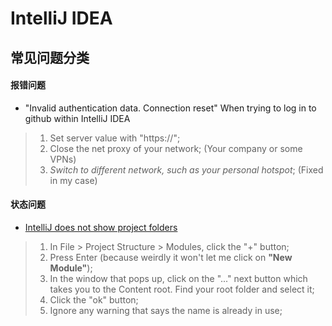# IntelliJ IDEA

## 常见问题分类

#### 报错问题

- "Invalid authentication data. Connection reset" When trying to log in to github within IntelliJ IDEA

> 1. Set server value with "https://";
> 2. Close the net proxy of your network; (Your company or some VPNs)
> 3. *Switch to different network, such as your personal hotspot*; (Fixed in my case)

#### 状态问题

- [IntelliJ does not show project folders](https://stackoverflow.com/questions/5816419/intellij-does-not-show-project-folders)

> 1. In File > Project Structure > Modules, click the "+" button;
> 2. Press Enter (because weirdly it won't let me click on **"New Module"**);
> 3. In the window that pops up, click on the "..." next button which takes you to the Content root. Find your root folder and select it;
> 4. Click the "ok" button;
> 5. Ignore any warning that says the name is already in use;

